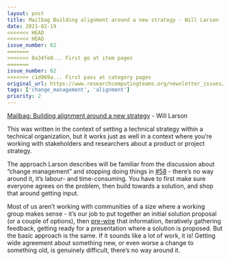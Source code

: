 ```yaml
---
layout: post
title: Mailbag Building alignment around a new strategy - Will Larson
date: 2021-02-19
<<<<<<< HEAD
<<<<<<< HEAD
issue_number: 62
=======
>>>>>>> 0a34fe0... First go at item pages
=======
issue_number: 62
>>>>>>> c1d069a... First pass at category pages
original_url: https://www.researchcomputingteams.org/newsletter_issues/0062
tags: ['change_management', 'alignment']
priority: 2
---
```


<!-- markdownlint-disable MD033 -->
<!-- markdownlint-disable MD041 -->
<!-- markdownlint-disable MD049 -->

[Mailbag: Building alignment around a new strategy](https://lethain.com/socializing-strategy/) - Will Larson

This was written in the context of setting a technical strategy within a technical organization, but it works just as well in a context where you’re working with stakeholders and researchers about a product or project strategy.

The approach Larson describes will be familiar from the discussion about “change management” and stopping doing things in [#58](https://newsletter.researchcomputingteams.org/archive/410ef54d-ef8a-41e0-bf77-b9c06eb612b0) - there’s no way around it, it’s labour- and time-consuming.   You have to first make sure everyone agrees on the problem, then build towards a solution, and shop that around getting input.

Most of us aren’t working with communities of a size where a working group makes sense - it’s our job to put together an initial solution proposal (or a couple of options), then [pre-wire](https://www.manager-tools.com/2007/11/how-to-prewire-a-meeting) that information, iteratively gathering feedback, getting ready for a presentation where a solution is proposed.    But the basic approach is the same.  If it sounds like a  lot of work, it is!  Getting wide agreement about something new, or even worse a change to something old, is genuinely difficult, there’s no way around it.

